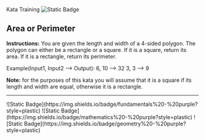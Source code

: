 Kata Training
![Static Badge](https://img.shields.io/badge/8kyu%20-%20black?style=flat&logo=codewars&labelColor=B1361E&color=black)

## Area or Perimeter
**Instructions:**
You are given the length and width of a 4-sided polygon. The polygon can either be a rectangle or a square.
If it is a square, return its area. If it is a rectangle, return its perimeter.

Example(Input1, Input2 --> Output):
6, 10 --> 32
3, 3 --> 9

**Note:** for the purposes of this kata you will assume that it is a square if its length and width are equal, otherwise it is a rectangle.

<hr>
<i class="fa-solid fa-tag"></i>
![Static Badge](https://img.shields.io/badge/fundamentals%20-%20purple?style=plastic)
![Static Badge](https://img.shields.io/badge/mathematics%20-%20purple?style=plastic)
![Static Badge](https://img.shields.io/badge/geometry%20-%20purple?style=plastic)